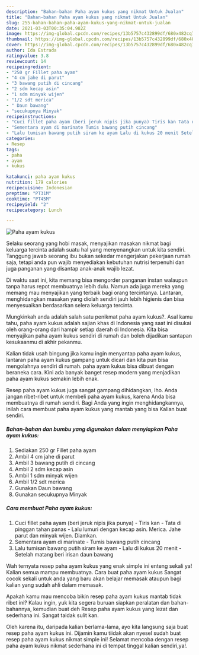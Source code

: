 ```yaml
---
description: "Bahan-bahan Paha ayam kukus yang nikmat Untuk Jualan"
title: "Bahan-bahan Paha ayam kukus yang nikmat Untuk Jualan"
slug: 255-bahan-bahan-paha-ayam-kukus-yang-nikmat-untuk-jualan
date: 2021-03-03T00:35:04.982Z
image: https://img-global.cpcdn.com/recipes/13b5757c432899df/680x482cq70/paha-ayam-kukus-foto-resep-utama.jpg
thumbnail: https://img-global.cpcdn.com/recipes/13b5757c432899df/680x482cq70/paha-ayam-kukus-foto-resep-utama.jpg
cover: https://img-global.cpcdn.com/recipes/13b5757c432899df/680x482cq70/paha-ayam-kukus-foto-resep-utama.jpg
author: Ida Estrada
ratingvalue: 3.8
reviewcount: 14
recipeingredient:
- "250 gr Fillet paha ayam"
- "4 cm jahe di parut"
- "3 bawang putih di cincang"
- "2 sdm kecap asin"
- "1 sdm minyak wijen"
- "1/2 sdt merica"
- " Daun bawang"
- "secukupnya Minyak"
recipeinstructions:
- "Cuci fillet paha ayam (beri jeruk nipis jika punya) Tiris kan Tata di pinggan tahan panas Lalu lumuri dengan kecap asin. Merica. Jahe parut dan minyak wijen. Diamkan."
- "Sementara ayam di marinate Tumis bawang putih cincang"
- "Lalu tumisan bawang putih siram ke ayam Lalu di kukus 20 menit Setelah matang beri irisan daun bawang"
categories:
- Resep
tags:
- paha
- ayam
- kukus

katakunci: paha ayam kukus 
nutrition: 179 calories
recipecuisine: Indonesian
preptime: "PT31M"
cooktime: "PT45M"
recipeyield: "2"
recipecategory: Lunch

---
```



![Paha ayam kukus](https://img-global.cpcdn.com/recipes/13b5757c432899df/680x482cq70/paha-ayam-kukus-foto-resep-utama.jpg)

Selaku seorang yang hobi masak, menyajikan masakan nikmat bagi keluarga tercinta adalah suatu hal yang menyenangkan untuk kita sendiri. Tanggung jawab seorang ibu bukan sekedar mengerjakan pekerjaan rumah saja, tetapi anda pun wajib menyediakan kebutuhan nutrisi terpenuhi dan juga panganan yang disantap anak-anak wajib lezat.

Di waktu  saat ini, kita memang bisa mengorder panganan instan walaupun tanpa harus repot membuatnya lebih dulu. Namun ada juga mereka yang memang mau menyajikan yang terbaik bagi orang tercintanya. Lantaran, menghidangkan masakan yang diolah sendiri jauh lebih higienis dan bisa menyesuaikan berdasarkan selera keluarga tercinta. 



Mungkinkah anda adalah salah satu penikmat paha ayam kukus?. Asal kamu tahu, paha ayam kukus adalah sajian khas di Indonesia yang saat ini disukai oleh orang-orang dari hampir setiap daerah di Indonesia. Kita bisa menyajikan paha ayam kukus sendiri di rumah dan boleh dijadikan santapan kesukaanmu di akhir pekanmu.

Kalian tidak usah bingung jika kamu ingin menyantap paha ayam kukus, lantaran paha ayam kukus gampang untuk dicari dan kita pun bisa mengolahnya sendiri di rumah. paha ayam kukus bisa dibuat dengan beraneka cara. Kini ada banyak banget resep modern yang menjadikan paha ayam kukus semakin lebih enak.

Resep paha ayam kukus juga sangat gampang dihidangkan, lho. Anda jangan ribet-ribet untuk membeli paha ayam kukus, karena Anda bisa membuatnya di rumah sendiri. Bagi Anda yang ingin menghidangkannya, inilah cara membuat paha ayam kukus yang mantab yang bisa Kalian buat sendiri.

<!--inarticleads1-->

##### Bahan-bahan dan bumbu yang digunakan dalam menyiapkan Paha ayam kukus:

1. Sediakan 250 gr Fillet paha ayam
1. Ambil 4 cm jahe di parut
1. Ambil 3 bawang putih di cincang
1. Ambil 2 sdm kecap asin
1. Ambil 1 sdm minyak wijen
1. Ambil 1/2 sdt merica
1. Gunakan  Daun bawang
1. Gunakan secukupnya Minyak




<!--inarticleads2-->

##### Cara membuat Paha ayam kukus:

1. Cuci fillet paha ayam (beri jeruk nipis jika punya) - Tiris kan - Tata di pinggan tahan panas - Lalu lumuri dengan kecap asin. Merica. Jahe parut dan minyak wijen. Diamkan.
1. Sementara ayam di marinate - Tumis bawang putih cincang
1. Lalu tumisan bawang putih siram ke ayam - Lalu di kukus 20 menit - Setelah matang beri irisan daun bawang




Wah ternyata resep paha ayam kukus yang enak simple ini enteng sekali ya! Kalian semua mampu membuatnya. Cara buat paha ayam kukus Sangat cocok sekali untuk anda yang baru akan belajar memasak ataupun bagi kalian yang sudah ahli dalam memasak.

Apakah kamu mau mencoba bikin resep paha ayam kukus mantab tidak ribet ini? Kalau ingin, yuk kita segera buruan siapkan peralatan dan bahan-bahannya, kemudian buat deh Resep paha ayam kukus yang lezat dan sederhana ini. Sangat taidak sulit kan. 

Oleh karena itu, daripada kalian berlama-lama, ayo kita langsung saja buat resep paha ayam kukus ini. Dijamin kamu tiidak akan nyesel sudah buat resep paha ayam kukus nikmat simple ini! Selamat mencoba dengan resep paha ayam kukus nikmat sederhana ini di tempat tinggal kalian sendiri,ya!.

